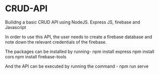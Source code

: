 # CRUD-API
Builidng a basic CRUD API using NodeJS. Express JS, firebase and Javascript


In order to use this API, the user needs to create a firebase database and note down the relevant credentials of the firebase.

The packages can be installed by running-
npm install express
npm install cors
npm install firebase-tools

And the API can be executed by running the command - npm run serve

